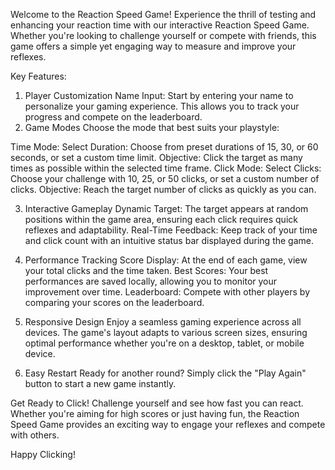 Welcome to the Reaction Speed Game!
Experience the thrill of testing and enhancing your reaction time with our interactive Reaction Speed Game. Whether you're looking to challenge yourself or compete with friends, this game offers a simple yet engaging way to measure and improve your reflexes.

Key Features:
1. Player Customization
Name Input: Start by entering your name to personalize your gaming experience. This allows you to track your progress and compete on the leaderboard.
2. Game Modes
Choose the mode that best suits your playstyle:

Time Mode:
Select Duration: Choose from preset durations of 15, 30, or 60 seconds, or set a custom time limit.
Objective: Click the target as many times as possible within the selected time frame.
Click Mode:
Select Clicks: Choose your challenge with 10, 25, or 50 clicks, or set a custom number of clicks.
Objective: Reach the target number of clicks as quickly as you can.

3. Interactive Gameplay
Dynamic Target: The target appears at random positions within the game area, ensuring each click requires quick reflexes and adaptability.
Real-Time Feedback: Keep track of your time and click count with an intuitive status bar displayed during the game.

5. Performance Tracking
Score Display: At the end of each game, view your total clicks and the time taken.
Best Scores: Your best performances are saved locally, allowing you to monitor your improvement over time.
Leaderboard: Compete with other players by comparing your scores on the leaderboard.

7. Responsive Design
Enjoy a seamless gaming experience across all devices. The game's layout adapts to various screen sizes, ensuring optimal performance whether you're on a desktop, tablet, or mobile device.

8. Easy Restart
Ready for another round? Simply click the "Play Again" button to start a new game instantly.

Get Ready to Click! Challenge yourself and see how fast you can react. Whether you're aiming for high scores or just having fun, the Reaction Speed Game provides an exciting way to engage your reflexes and compete with others.

Happy Clicking!
